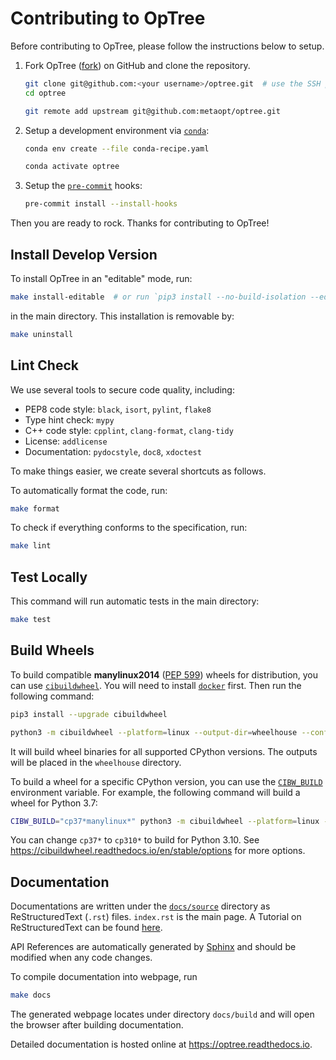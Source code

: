 # Contributing to OpTree

Before contributing to OpTree, please follow the instructions below to setup.

1. Fork OpTree ([fork](https://github.com/metaopt/optree/fork)) on GitHub and clone the repository.

    ```bash
    git clone git@github.com:<your username>/optree.git  # use the SSH protocol
    cd optree

    git remote add upstream git@github.com:metaopt/optree.git
    ```

2. Setup a development environment via [`conda`](https://github.com/conda/conda):

    ```bash
    conda env create --file conda-recipe.yaml

    conda activate optree
    ```

3. Setup the [`pre-commit`](https://pre-commit.com) hooks:

    ```bash
    pre-commit install --install-hooks
    ```

Then you are ready to rock. Thanks for contributing to OpTree!

## Install Develop Version

To install OpTree in an "editable" mode, run:

```bash
make install-editable  # or run `pip3 install --no-build-isolation --editable .`
```

in the main directory. This installation is removable by:

```bash
make uninstall
```

## Lint Check

We use several tools to secure code quality, including:

- PEP8 code style: `black`, `isort`, `pylint`, `flake8`
- Type hint check: `mypy`
- C++ code style: `cpplint`, `clang-format`, `clang-tidy`
- License: `addlicense`
- Documentation: `pydocstyle`, `doc8`, `xdoctest`

To make things easier, we create several shortcuts as follows.

To automatically format the code, run:

```bash
make format
```

To check if everything conforms to the specification, run:

```bash
make lint
```

## Test Locally

This command will run automatic tests in the main directory:

```bash
make test
```

## Build Wheels

To build compatible **manylinux2014** ([PEP 599](https://peps.python.org/pep-0599)) wheels for distribution, you can use [`cibuildwheel`](https://github.com/pypa/cibuildwheel).
You will need to install [`docker`](https://www.docker.com) first.
Then run the following command:

```bash
pip3 install --upgrade cibuildwheel

python3 -m cibuildwheel --platform=linux --output-dir=wheelhouse --config-file=pyproject.toml
```

It will build wheel binaries for all supported CPython versions. The outputs will be placed in the `wheelhouse` directory.

To build a wheel for a specific CPython version, you can use the [`CIBW_BUILD`](https://cibuildwheel.readthedocs.io/en/stable/options/#build-skip) environment variable.
For example, the following command will build a wheel for Python 3.7:

```bash
CIBW_BUILD="cp37*manylinux*" python3 -m cibuildwheel --platform=linux --output-dir=wheelhouse --config-file=pyproject.toml
```

You can change `cp37*` to `cp310*` to build for Python 3.10. See <https://cibuildwheel.readthedocs.io/en/stable/options> for more options.

## Documentation

Documentations are written under the [`docs/source`](https://github.com/metaopt/optree/tree/HEAD/docs/source) directory as ReStructuredText (`.rst`) files.
`index.rst` is the main page.
A Tutorial on ReStructuredText can be found [here](https://pythonhosted.org/an_example_pypi_project/sphinx.html).

API References are automatically generated by [Sphinx](http://www.sphinx-doc.org/en/stable) and should be modified when any code changes.

To compile documentation into webpage, run

```bash
make docs
```

The generated webpage locates under directory `docs/build` and will open the browser after building documentation.

Detailed documentation is hosted online at <https://optree.readthedocs.io>.
